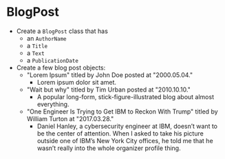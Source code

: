 # BlogPost
- Create a `BlogPost` class that has
  - an `AuthorName`
  - a `Title`
  - a `Text`
  - a `PublicationDate`
- Create a few blog post objects:
  - "Lorem Ipsum" titled by John Doe posted at "2000.05.04."
    - Lorem ipsum dolor sit amet.
  - "Wait but why" titled by Tim Urban posted at "2010.10.10."
    - A popular long-form, stick-figure-illustrated blog about almost everything.
  - "One Engineer Is Trying to Get IBM to Reckon With Trump" titled by William Turton at "2017.03.28."
    - Daniel Hanley, a cybersecurity engineer at IBM, doesn’t want to be the center of attention. When I asked to take his picture outside one of IBM’s New York City offices, he told me that he wasn’t really into the whole organizer profile thing.
